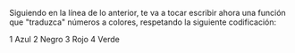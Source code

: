 Siguiendo en la línea de lo anterior, te va a tocar escribir ahora una función que "traduzca" números a colores, respetando la siguiente codificación:

1 <i class="fa fa-arrow-right"></i> Azul
2 <i class="fa fa-arrow-right"></i> Negro
3 <i class="fa fa-arrow-right"></i> Rojo
4 <i class="fa fa-arrow-right"></i> Verde